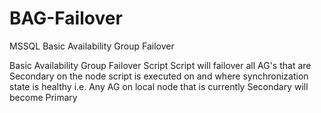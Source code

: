 # BAG-Failover
MSSQL Basic Availability Group Failover

Basic Availability Group Failover Script
Script will failover all AG's that are Secondary on the node script is executed on and where
synchronization state is healthy
i.e. Any AG on local node that is currently Secondary will become Primary
